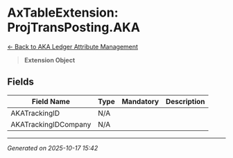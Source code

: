 # AxTableExtension: ProjTransPosting.AKA

[← Back to AKA Ledger Attribute Management](../README.md)

> **Extension Object**

## Fields

| Field Name | Type | Mandatory | Description |
|------------|------|-----------|-------------|
| AKATrackingID | N/A |  |  |
| AKATrackingIDCompany | N/A |  |  |

---

*Generated on 2025-10-17 15:42*
